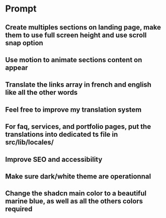 # Prompt

## Create multiples sections on landing page, make them to use full screen height and use scroll snap option
## Use motion to animate sections content on appear
## Translate the links array in french and english like all the other words
## Feel free to improve my translation system
## For faq, services, and portfolio pages, put the translations into dedicated ts file in src/lib/locales/
## Improve SEO and accessibility
## Make sure dark/white theme are operationnal
## Change the shadcn main color to a beautiful marine blue, as well as all the others colors required
